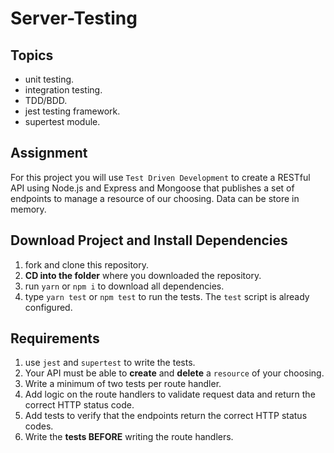 # Server-Testing

## Topics

* unit testing.
* integration testing.
* TDD/BDD.
* jest testing framework.
* supertest module.

## Assignment

For this project you will use `Test Driven Development` to create a RESTful API using Node.js and Express and Mongoose that publishes a set of endpoints to manage a resource of our choosing. Data can be store in memory.

## Download Project and Install Dependencies

1.  fork and clone this repository.
1.  **CD into the folder** where you downloaded the repository.
1.  run `yarn` or `npm i` to download all dependencies.
1.  type `yarn test` or `npm test` to run the tests. The `test` script is already configured.

## Requirements

1.  use `jest` and `supertest` to write the tests.
1.  Your API must be able to **create** and **delete** a `resource` of your choosing.
1.  Write a minimum of two tests per route handler.
1.  Add logic on the route handlers to validate request data and return the correct HTTP status code.
1.  Add tests to verify that the endpoints return the correct HTTP status codes.
1.  Write the **tests BEFORE** writing the route handlers.
